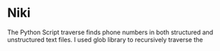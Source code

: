 # Niki

The Python Script traverse finds phone numbers in both structured and unstructured text files. I used glob library to recursively traverse the 
